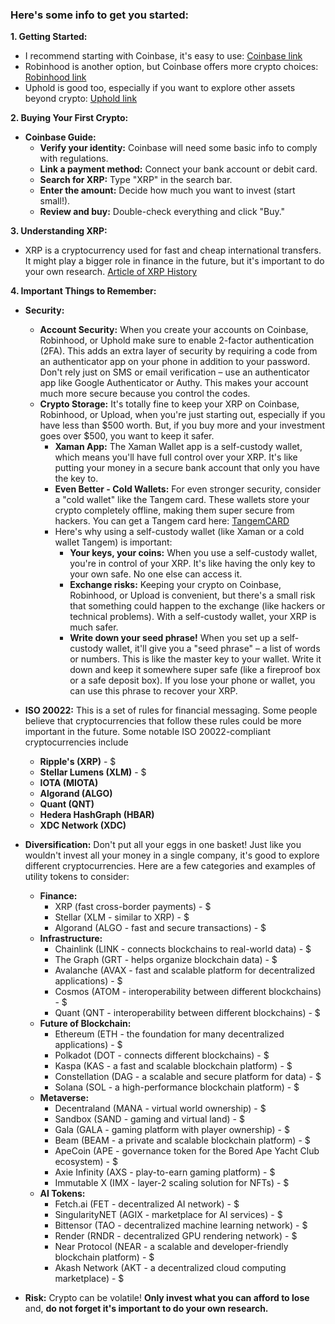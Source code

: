 ### Here's some info to get you started:

**1\. Getting Started:**

* I recommend starting with Coinbase, it's easy to use: [Coinbase link](https://coinbase.com/join/4R3JHCC)  
* Robinhood is another option, but Coinbase offers more crypto choices: [Robinhood link](https://join.robinhood.com/ulyssef1)  
* Uphold is good too, especially if you want to explore other assets beyond crypto: [Uphold link](https://wallet.uphold.com/signup?referral=358c417081&campaign=uw_p_d_w_acq_raf&utm_source=raf&utm_medium=referafriend)

**2\. Buying Your First Crypto:**

* **Coinbase Guide:**  
  * **Verify your identity:** Coinbase will need some basic info to comply with regulations.  
  * **Link a payment method:** Connect your bank account or debit card.  
  * **Search for XRP:** Type "XRP" in the search bar.  
  * **Enter the amount:** Decide how much you want to invest (start small\!).  
  * **Review and buy:** Double-check everything and click "Buy."

**3\. Understanding XRP:**

* XRP is a cryptocurrency used for fast and cheap international transfers. It might play a bigger role in finance in the future, but it's important to do your own research. [Article of XRP History](https://coinmarketcap.com/academy/article/xrp-a-history)

**4\. Important Things to Remember:**

* **Security:**  
  * **Account Security:** When you create your accounts on Coinbase, Robinhood, or Uphold make sure to enable 2-factor authentication (2FA). This adds an extra layer of security by requiring a code from an authenticator app on your phone in addition to your password. Don't rely just on SMS or email verification – use an authenticator app like Google Authenticator or Authy. This makes your account much more secure because you control the codes.  
  * **Crypto Storage:** It's totally fine to keep your XRP on Coinbase, Robinhood, or Upload, when you're just starting out, especially if you have less than $500 worth. But, if you buy more and your investment goes over $500, you want to keep it safer.  
    * **Xaman App:** The Xaman Wallet app is a self-custody wallet, which means you'll have full control over your XRP. It's like putting your money in a secure bank account that only you have the key to.  
    * **Even Better \- Cold Wallets:** For even stronger security, consider a "cold wallet" like the Tangem card. These wallets store your crypto completely offline, making them super secure from hackers. You can get a Tangem card here: [TangemCARD](https://redirect.sale/tangem/?promocode=8PWWLW)  
    * Here's why using a self-custody wallet (like Xaman or a cold wallet Tangem) is important:  
      * **Your keys, your coins:** When you use a self-custody wallet, you're in control of your XRP. It's like having the only key to your own safe. No one else can access it.  
      * **Exchange risks:** Keeping your crypto on Coinbase, Robinhood, or Upload is convenient, but there's a small risk that something could happen to the exchange (like hackers or technical problems). With a self-custody wallet, your XRP is much safer.  
      * **Write down your seed phrase\!** When you set up a self-custody wallet, it'll give you a "seed phrase" – a list of words or numbers. This is like the master key to your wallet. Write it down and keep it somewhere super safe (like a fireproof box or a safe deposit box). If you lose your phone or wallet, you can use this phrase to recover your XRP.

* **ISO 20022:** This is a set of rules for financial messaging. Some people believe that cryptocurrencies that follow these rules could be more important in the future. Some notable ISO 20022-compliant cryptocurrencies include
   * **Ripple's (XRP)**  - $<span id="ripple-price"></span>
   * **Stellar Lumens (XLM)** - $<span id="stellar-price"></span> 
   * **IOTA (MIOTA)**  
   * **Algorand (ALGO)**
   * **Quant (QNT)**  
   * **Hedera HashGraph (HBAR)**  
   * **XDC Network (XDC)**  

* **Diversification:** Don't put all your eggs in one basket! Just like you wouldn't invest all your money in a single company, it's good to explore different cryptocurrencies. Here are a few categories and examples of utility tokens to consider:  
  * **Finance:**  
    * XRP (fast cross-border payments) - $<span id="ripple-price"></span>
    * Stellar (XLM - similar to XRP) - $<span id="stellar-price"></span>
    * Algorand (ALGO - fast and secure transactions) - $<span id="algo-price"></span> 
  * **Infrastructure:**  
    * Chainlink (LINK - connects blockchains to real-world data) - $<span id="link-price"></span> 
    * The Graph (GRT - helps organize blockchain data) - $<span id="grt-price"></span> 
    * Avalanche (AVAX - fast and scalable platform for decentralized applications) - $<span id="avax-price"></span> 
    * Cosmos (ATOM - interoperability between different blockchains) - $<span id="atom-price"></span> 
    * Quant (QNT - interoperability between different blockchains) - $<span id="qnt-price"></span> 
  * **Future of Blockchain:**  
    * Ethereum (ETH - the foundation for many decentralized applications) - $<span id="eth-price"></span> 
    * Polkadot (DOT - connects different blockchains) - $<span id="dot-price"></span> 
    * Kaspa (KAS - a fast and scalable blockchain platform) - $<span id="kas-price"></span> 
    * Constellation (DAG - a scalable and secure platform for data) - $<span id="dag-price"></span> 
    * Solana (SOL - a high-performance blockchain platform) - $<span id="sol-price"></span> 
  * **Metaverse:**  
    * Decentraland (MANA - virtual world ownership) - $<span id="mana-price"></span> 
    * Sandbox (SAND - gaming and virtual land) - $<span id="sand-price"></span> 
    * Gala (GALA - gaming platform with player ownership) - $<span id="gala-price"></span> 
    * Beam (BEAM - a private and scalable blockchain platform) - $<span id="beam-price"></span> 
    * ApeCoin (APE - governance token for the Bored Ape Yacht Club ecosystem) - $<span id="ape-price"></span> 
    * Axie Infinity (AXS - play-to-earn gaming platform) - $<span id="axs-price"></span> 
    * Immutable X (IMX - layer-2 scaling solution for NFTs) - $<span id="imx-price"></span> 
  * **AI Tokens:**  
    * Fetch.ai (FET - decentralized AI network) - $<span id="fet-price"></span> 
    * SingularityNET (AGIX - marketplace for AI services) - $<span id="agix-price"></span> 
    * Bittensor (TAO - decentralized machine learning network) - $<span id="tao-price"></span> 
    * Render (RNDR - decentralized GPU rendering network) - $<span id="rndr-price"></span> 
    * Near Protocol (NEAR - a scalable and developer-friendly blockchain platform) - $<span id="near-price"></span> 
    * Akash Network (AKT - a decentralized cloud computing marketplace) - $<span id="akt-price"></span> 

<script>
  function updatePrices() {
    fetch('https://api.coingecko.com/api/v3/simple/price?ids=ripple, stellar, algorand, chainlink, the-graph, avalanche-2, cosmos, quant-network, ethereum, polkadot, kaspa, constellation-labs, solana, decentraland, the-sandbox, gala, beam, apecoin, axie-infinity, immutable-x, fetch-ai, singularitynet, bittensor, render-token, near, akash-network&vs_currencies=usd')
      .then(response => response.json())
      .then(data => {
        // Update the prices in the spans
        for (const token in data) {
          const priceSpan = document.getElementById(`${token.replace(/-/g, '')}-price`);
          if (priceSpan) {
            priceSpan.textContent = data[token].usd;
          }
        }
      });
  }

  // Update prices on page load
  updatePrices();

  // Update prices every hour (optional - you can adjust the interval)
  setInterval(updatePrices, 60000); // 3600000 milliseconds = 1 hour
</script>



* **Risk:** Crypto can be volatile\! **Only invest what you can afford to lose** and, **do not forget it's important to do your own research.**
